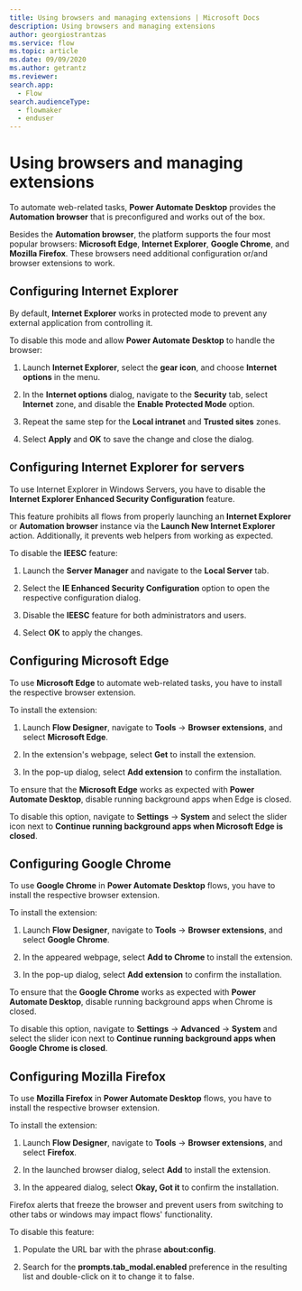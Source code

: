 ```yaml
---
title: Using browsers and managing extensions | Microsoft Docs
description: Using browsers and managing extensions
author: georgiostrantzas
ms.service: flow
ms.topic: article
ms.date: 09/09/2020
ms.author: getrantz
ms.reviewer:
search.app: 
  - Flow
search.audienceType: 
  - flowmaker
  - enduser
---
```


# Using browsers and managing extensions

To automate web-related tasks, **Power Automate Desktop** provides the **Automation browser** that is preconfigured and works out of the box. 

Besides the **Automation browser**, the platform supports the four most popular browsers: **Microsoft Edge**, **Internet Explorer**, **Google Chrome**, and **Mozilla Firefox**. These browsers need additional configuration or/and browser extensions to work.

## Configuring Internet Explorer

By default, **Internet Explorer** works in protected mode to prevent any external application from controlling it.

To disable this mode and allow **Power Automate Desktop** to handle the browser:

1. Launch **Internet Explorer**, select the **gear icon**, and choose **Internet options** in the menu.

1. In the **Internet options** dialog, navigate to the **Security** tab, select **Internet** zone, and disable the **Enable Protected Mode** option.

1. Repeat the same step for the **Local intranet** and **Trusted sites** zones.

1. Select **Apply** and **OK** to save the change and close the dialog.

## Configuring Internet Explorer for servers

To use Internet Explorer in Windows Servers, you have to disable the **Internet Explorer Enhanced Security Configuration** feature.

This feature prohibits all flows from properly launching an **Internet Explorer** or **Automation browser** instance via the **Launch New Internet Explorer** action. Additionally, it prevents web helpers from working as expected. 

To disable the **IEESC** feature:

1. Launch the **Server Manager** and navigate to the **Local Server** tab.

1. Select the **IE Enhanced Security Configuration** option to open the respective configuration dialog.

1. Disable the **IEESC** feature for both administrators and users.

1. Select **OK** to apply the changes.

## Configuring Microsoft Edge

To use **Microsoft Edge** to automate web-related tasks, you have to install the respective browser extension.

To install the extension:

1. Launch **Flow Designer**, navigate to **Tools** -> **Browser extensions**, and select **Microsoft Edge**.

1. In the extension's webpage, select **Get** to install the extension. 

1. In the pop-up dialog, select **Add extension** to confirm the installation. 

To ensure that the **Microsoft Edge** works as expected with **Power Automate Desktop**, disable running background apps when Edge is closed. 

To disable this option, navigate to **Settings** -> **System** and select the slider icon next to **Continue running background apps when Microsoft Edge is closed**.

## Configuring Google Chrome

To use **Google Chrome** in **Power Automate Desktop** flows, you have to install the respective browser extension.

To install the extension:

1. Launch **Flow Designer**, navigate to **Tools** -> **Browser extensions**, and select **Google Chrome**.

1. In the appeared webpage, select **Add to Chrome** to install the extension. 

1. In the pop-up dialog, select **Add extension** to confirm the installation. 

To ensure that the **Google Chrome** works as expected with **Power Automate Desktop**, disable running background apps when Chrome is closed. 

To disable this option, navigate to **Settings** -> **Advanced** -> **System** and select the slider icon next to **Continue running background apps when Google Chrome is closed**.

## Configuring Mozilla Firefox

To use **Mozilla Firefox** in **Power Automate Desktop** flows, you have to install the respective browser extension.

To install the extension:

1. Launch **Flow Designer**, navigate to **Tools** -> **Browser extensions**, and select **Firefox**.

1. In the launched browser dialog, select **Add** to install the extension. 

1. In the appeared dialog, select **Okay, Got it** to confirm the installation.

Firefox alerts that freeze the browser and prevent users from switching to other tabs or windows may impact flows' functionality. 

To disable this feature:

1. Populate the URL bar with the phrase **about:config**.

1. Search for the **prompts.tab_modal.enabled** preference in the resulting list and double-click on it to change it to false.





